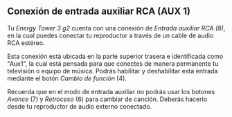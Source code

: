 ## Conexión de entrada auxiliar RCA (AUX 1)

Tu *Energy Tower 3 g2* cuenta con una conexión de *Entrada auxiliar RCA (8)*, en la cual puedes conectar tu reproductor a través de un cable de audio RCA estéreo.

Esta conexión está ubicada en la parte superior trasera e identificada como "Aux1", la cual está pensada para que conectes de manera permanente tu televisión o equipo de música. Podrás habilitar y deshabilitar esta entrada mediante el botón *Cambio de función* (4).

Recuerda que en el modo de entrada auxiliar no podrás usar los botones *Avance* (7) y *Retroceso* (6) para cambiar de canción. Deberás hacerlo desde tu reproductor de audio externo conectado.
